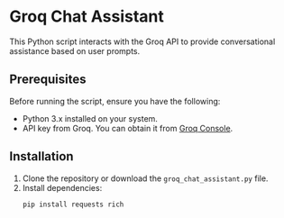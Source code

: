 # Groq Chat Assistant

This Python script interacts with the Groq API to provide conversational assistance based on user prompts.

## Prerequisites

Before running the script, ensure you have the following:

- Python 3.x installed on your system.
- API key from Groq. You can obtain it from [Groq Console](https://console.groq.com/keys).

## Installation

1. Clone the repository or download the `groq_chat_assistant.py` file.
2. Install dependencies:
   ```bash
   pip install requests rich
